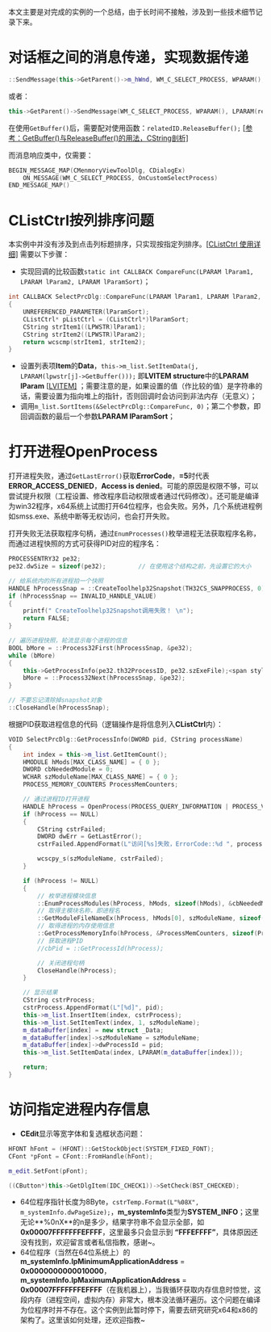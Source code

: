 本文主要是对完成的实例的一个总结，由于长时间不接触，涉及到一些技术细节记录下来。

# 对话框之间的消息传递，实现数据传递

```cpp
::SendMessage(this->GetParent()->m_hWnd, WM_C_SELECT_PROCESS, WPARAM(), LPARAM(relatedID.GetBuffer()));
```

或者：

```cpp
this->GetParent()->SendMessage(WM_C_SELECT_PROCESS, WPARAM(), LPARAM(relatedID.GetBuffer()));
```

在使用`GetBuffer()`后，需要配对使用函数：`relatedID.ReleaseBuffer();` [[参考：GetBuffer()与ReleaseBuffer()的用法，CString剖析\]](http://www.cnblogs.com/jamesmile/archive/2010/04/19/1715756.html)

而消息响应类中，仅需要：

```cpp
BEGIN_MESSAGE_MAP(CMenmoryViewToolDlg, CDialogEx)
    ON_MESSAGE(WM_C_SELECT_PROCESS, OnCustomSelectProcess)
END_MESSAGE_MAP()
```

# CListCtrl按列排序问题

本实例中并没有涉及到点击列标题排序，只实现按指定列排序。[[CListCtrl 使用详细\]](http://blog.chinaunix.net/uid-20676637-id-86116.html) 需要以下步骤：

- 实现回调的比较函数`static int CALLBACK CompareFunc(LPARAM lParam1, LPARAM lParam2, LPARAM lParamSort)`；

```cpp
int CALLBACK SelectPrcDlg::CompareFunc(LPARAM lParam1, LPARAM lParam2, LPARAM lParamSort)
{
	UNREFERENCED_PARAMETER(lParamSort);
	CListCtrl* pListCtrl = (CListCtrl*)lParamSort;
	CString strItem1((LPWSTR)lParam1);
	CString strItem2((LPWSTR)lParam2);
	return wcscmp(strItem1, strItem2);
}
```

- 设置列表项**Item**的**Data**，`this->m_list.SetItemData(j, LPARAM(lpwstr[j]->GetBuffer()));` 即**LVITEM structure**中的**LPARAM lParam** [[LVITEM\]](https://msdn.microsoft.com/zh-cn/library/bb774760(v=vs.120).aspx) ；需要注意的是，如果设置的值（作比较的值）是字符串的话，需要设置为指向堆上的指针，否则回调时会访问到非法内存（无意义）；
- 调用`m_list.SortItems(&SelectPrcDlg::CompareFunc, 0)`；第二个参数，即回调函数的最后一个参数**LPARAM lParamSort**；

# 打开进程OpenProcess

打开进程失败，通过`GetLastError()`获取**ErrorCode**，**=5**时代表**ERROR_ACCESS_DENIED**，**Access is denied**。可能的原因是权限不够，可以尝试提升权限（工程设置、修改程序启动权限或者通过代码修改）。还可能是编译为win32程序，x64系统上试图打开64位程序，也会失败。另外，几个系统进程例如smss.exe、系统中断等无权访问，也会打开失败。

打开失败无法获取程序句柄，通过`EnumProcesses()`枚举进程无法获取程序名称，而通过进程快照的方式可获得PID对应的程序名：

```cpp
PROCESSENTRY32 pe32;
pe32.dwSize = sizeof(pe32);			// 在使用这个结构之前，先设置它的大小  

// 给系统内的所有进程拍一个快照  
HANDLE hProcessSnap = ::CreateToolhelp32Snapshot(TH32CS_SNAPPROCESS, 0);
if (hProcessSnap == INVALID_HANDLE_VALUE)
{
	printf(" CreateToolhelp32Snapshot调用失败！ \n");
	return FALSE;
}

// 遍历进程快照，轮流显示每个进程的信息  
BOOL bMore = ::Process32First(hProcessSnap, &pe32);
while (bMore)
{
	this->GetProcessInfo(pe32.th32ProcessID, pe32.szExeFile);<span style="white-space:pre">	</span>// 该函数在后文
	bMore = ::Process32Next(hProcessSnap, &pe32);
}

// 不要忘记清除掉snapshot对象  
::CloseHandle(hProcessSnap);
```

根据PID获取进程信息的代码（逻辑操作是将信息列入**CListCtrl**内）：

```cpp
VOID SelectPrcDlg::GetProcessInfo(DWORD pid, CString processName)
{
	int index = this->m_list.GetItemCount();
	HMODULE hMods[MAX_CLASS_NAME] = { 0 };
	DWORD cbNeededModule = 0;
	WCHAR szModuleName[MAX_CLASS_NAME] = { 0 };
	PROCESS_MEMORY_COUNTERS ProcessMemCounters;

	// 通过进程ID打开进程
	HANDLE hProcess = OpenProcess(PROCESS_QUERY_INFORMATION | PROCESS_VM_READ, FALSE, pid);
	if (hProcess == NULL)
	{
		CString cstrFailed;
		DWORD dwErr = GetLastError();
		cstrFailed.AppendFormat(L"访问[%s]失败，ErrorCode::%d ", processName, dwErr);

		wcscpy_s(szModuleName, cstrFailed);
	}

	if (hProcess != NULL)
	{
		// 枚举进程模块信息
		::EnumProcessModules(hProcess, hMods, sizeof(hMods), &cbNeededModule);
		// 取得主模块名称，即进程名
		::GetModuleFileNameEx(hProcess, hMods[0], szModuleName, sizeof(szModuleName));
		// 取得进程的内存使用信息
		::GetProcessMemoryInfo(hProcess, &ProcessMemCounters, sizeof(ProcessMemCounters));
		// 获取进程PID
		//cbPid = ::GetProcessId(hProcess);

		// 关闭进程句柄
		CloseHandle(hProcess);
	}

	// 显示结果
	CString cstrProcess;
	cstrProcess.AppendFormat(L"[%d]", pid);
	this->m_list.InsertItem(index, cstrProcess);
	this->m_list.SetItemText(index, 1, szModuleName);
	m_dataBuffer[index] = new struct _Data;
	m_dataBuffer[index]->szModuleName = szModuleName;
	m_dataBuffer[index]->dwProcessId = pid;
	this->m_list.SetItemData(index, LPARAM(m_dataBuffer[index]));

	return;
}
```

# 访问指定进程内存信息

- **CEdit**显示等宽字体和复选框状态问题：

```cpp
HFONT hFont = (HFONT)::GetStockObject(SYSTEM_FIXED_FONT);
CFont *pFont = CFont::FromHandle(hFont);

m_edit.SetFont(pFont);

((CButton*)this->GetDlgItem(IDC_CHECK1))->SetCheck(BST_CHECKED);
```

- 64位程序指针长度为8Byte，`cstrTemp.Format(L"%08X", m_systemInfo.dwPageSize);`，**m_systemInfo**类型为**SYSTEM_INFO**；这里无论**%0nX**的n是多少，结果字符串不会显示全部，如 **0x00007FFFFFFFEFFFF**，这里最多只会显示到 **“FFFEFFFF”**，具体原因还没有找到，欢迎留言或者私信指教，感谢~。
- 64位程序（当然在64位系统上）的**m_systemInfo.lpMinimumApplicationAddress** = **0x0000000000010000**，**m_systemInfo.lpMaximumApplicationAddress** = **0x00007FFFFFFFEFFFF**（在我机器上），当我循环获取内存信息时惊觉，这段内存（进程空间，虚拟内存）非常大，根本没法循环遍历。这个问题在编译为位程序时并不存在。这个实例到此暂时停下，需要去研究研究x64和x86的架构了。这里该如何处理，还欢迎指教~